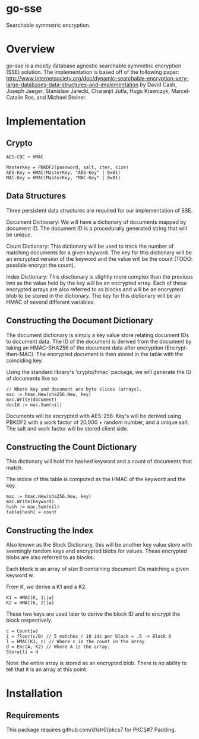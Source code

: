 # go-sse
Searchable symmetric encryption.


Overview
=

go-sse is a *mostly* database agnostic searchable symmetric encryption (SSE)
solution. The implementation is based off of the following paper:
http://www.internetsociety.org/doc/dynamic-searchable-encryption-very-large-databases-data-structures-and-implementation
by David Cash, Joseph Jaeger, Stanislaw Jarecki, Charanjit Jutla, Hugo Krawczyk,
Marcel-Catalin Ros, and Michael Steiner.


Implementation
=

Crypto 
-

    AES-CBC + HMAC

    MasterKey = PBKDF2(password, salt, iter, size)
    AES-Key = HMAC(MasterKey, "AES-Key" | 0x01)
    MAC-Key = HMAC(MasterKey, "MAC-Key" | 0x01)


Data Structures
-

Three persistent data structures are required for our implementation of SSE.

Document Dictionary:
We will have a dictionary of documents mapped by document ID. The document ID is
a procedurally generated string that will be unique.

Count Dictionary:
This dictionary will be used to track the number of matching documents for a
given keyword. The key for this dictionary will be an encrypted version of the
keyword and the value will be the count (TODO: possible encrypt the count).

Index Dictionary:
This disctionary is slightly more complex than the previous two as the value
held by the key will be an encrypted array. Each of these encrypted arrays are
also referred to as blocks and will be an encrypted blob to be stored in the
dictionary. The key for this dictionary will be an HMAC of several different
variables.


Constructing the Document Dictionary
-

The document dictionary is simply a key value store relating document IDs to
document data. The ID of the document is derived from the document by taking an
HMAC-SHA256 of the document data after encryption (Encrypt-then-MAC). The
encrypted document is then stored in the table with the coinciding key.

Using the standard library's 'crypto/hmac' package, we will generate the ID of
documents like so:

    // Where key and document are byte slices (arrays).
    mac := hmac.New(sha256.New, key)
    mac.Write(document)
    docId := mac.Sum(nil)

Documents will be encrypted with AES-256. Key's will be derived using PBKDF2
with a work factor of 20,000 + random number, and a unique salt. The salt and
work factor will be stored client side.


Constructing the Count Dictionary
-

This dictionary will hold the hashed keyword and a count of documents that match.

The indice of this table is computed as the HMAC of the keyword and the key.

    mac := hmac.New(sha256.New, key)
    mac.Write(keyword)
    hash := mac.Sum(nil)
    table[hash] = count


Constructing the Index
-

Also known as the Block Dictionary, this will be another key value store with
seemingly random keys and encrypted blobs for values. These encrypted blobs are
also referred to as blocks.

Each block is an array of size B containing document IDs matching a given
keyword w.

From K, we derive a K1 and a K2.

    K1 = HMAC(K, 1||w)
    K2 = HMAC(K, 2||w)

These two keys are used later to derive the block ID and to encrypt the block
respectively.

    c = Count[w]
    i = floor(c/B) // 5 matches / 10 ids per block = .5 -> Block 0
    l = HMAC(K1, c) // Where c is the count in the array
    d = Enc(A, K2) // Where A is the array.
    Store[l] = d

Note: the entire array is stored as an encrypted blob. There is no ability to
tell that it is an array at this point.

Installation
=

Requirements
-

This package requires github.com/d1str0/pkcs7 for PKCS#7 Padding.
